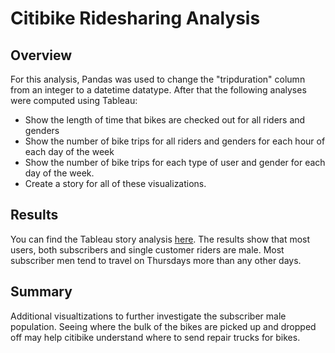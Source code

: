 # Citibike Ridesharing Analysis

## Overview 

For this analysis, Pandas was used to change the "tripduration" column from an integer to a datetime datatype. 
After that the following analyses were computed using Tableau:

* Show the length of time that bikes are checked out for all riders and genders
* Show the number of bike trips for all riders and genders for each hour of each day of the week
* Show the number of bike trips for each type of user and gender for each day of the week.
* Create a story for all of these visualizations.


## Results

You can find the Tableau story analysis [here](https://public.tableau.com/authoring/RIDESHARING/TripsbyWeekday_1/Ride%20Sharing%20Story#1). The results show that most users, both subscribers and single customer riders are male. Most subscriber men tend to travel on Thursdays more than any other days.


## Summary
Additional visualtizations to further investigate the subscriber male population. Seeing where the bulk of the bikes are picked up and dropped off may help citibike understand where to send repair trucks for bikes.

